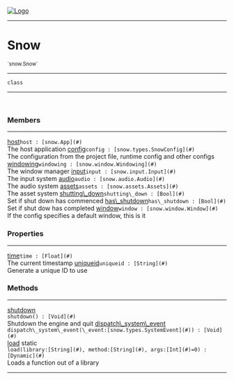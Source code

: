 
[![Logo](../../images/logo.png)](../../api/index.html)

---



<h1>Snow</h1>
<small>`snow.Snow`</small>



---

`class`

---

&nbsp;
&nbsp;



<h3>Members</h3> <hr/><span class="member apipage">
                <a name="host"><a class="lift" href="#host">host</a></a><code class="signature apipage">host : [snow.App](#)</code><br/></span>
            <span class="small_desc_flat">The host application</span><span class="member apipage">
                <a name="config"><a class="lift" href="#config">config</a></a><code class="signature apipage">config : [snow.types.SnowConfig](#)</code><br/></span>
            <span class="small_desc_flat">The configuration from the project file, runtime config and other configs</span><span class="member apipage">
                <a name="windowing"><a class="lift" href="#windowing">windowing</a></a><code class="signature apipage">windowing : [snow.window.Windowing](#)</code><br/></span>
            <span class="small_desc_flat">The window manager</span><span class="member apipage">
                <a name="input"><a class="lift" href="#input">input</a></a><code class="signature apipage">input : [snow.input.Input](#)</code><br/></span>
            <span class="small_desc_flat">The input system</span><span class="member apipage">
                <a name="audio"><a class="lift" href="#audio">audio</a></a><code class="signature apipage">audio : [snow.audio.Audio](#)</code><br/></span>
            <span class="small_desc_flat">The audio system</span><span class="member apipage">
                <a name="assets"><a class="lift" href="#assets">assets</a></a><code class="signature apipage">assets : [snow.assets.Assets](#)</code><br/></span>
            <span class="small_desc_flat">The asset system</span><span class="member apipage">
                <a name="shutting_down"><a class="lift" href="#shutting_down">shutting\_down</a></a><code class="signature apipage">shutting\_down : [Bool](#)</code><br/></span>
            <span class="small_desc_flat">Set if shut down has commenced</span><span class="member apipage">
                <a name="has_shutdown"><a class="lift" href="#has_shutdown">has\_shutdown</a></a><code class="signature apipage">has\_shutdown : [Bool](#)</code><br/></span>
            <span class="small_desc_flat">Set if shut dow has completed</span><span class="member apipage">
                <a name="window"><a class="lift" href="#window">window</a></a><code class="signature apipage">window : [snow.window.Window](#)</code><br/></span>
            <span class="small_desc_flat">If the config specifies a default window, this is it</span>



<h3>Properties</h3> <hr/><span class="member apipage">
                <a name="time"><a class="lift" href="#time">time</a></a><code class="signature apipage">time : [Float](#)</code><br/></span>
            <span class="small_desc_flat">The current timestamp</span><span class="member apipage">
                <a name="uniqueid"><a class="lift" href="#uniqueid">uniqueid</a></a><code class="signature apipage">uniqueid : [String](#)</code><br/></span>
            <span class="small_desc_flat">Generate a unique ID to use</span>



<h3>Methods</h3> <hr/><span class="method apipage">
            <a name="shutdown"><a class="lift" href="#shutdown">shutdown</a></a> <div class="clear"></div><code class="signature apipage">shutdown() : [Void](#)</code><br/><span class="small_desc_flat">Shutdown the engine and quit</span>
        </span>
    <span class="method apipage">
            <a name="dispatch_system_event"><a class="lift" href="#dispatch_system_event">dispatch\_system\_event</a></a> <div class="clear"></div><code class="signature apipage">dispatch\_system\_event(\_event:[snow.types.SystemEvent](#)<span></span>) : [Void](#)</code><br/><span class="small_desc_flat"></span>
        </span>
    <span class="method apipage">
            <a name="load"><a class="lift" href="#load">load</a></a> <span class="inline-block static">static</span><div class="clear"></div><code class="signature apipage">load(library:[String](#)<span></span>, method:[String](#)<span></span>, args:[Int](#)<span>=0</span>) : [Dynamic](#)</code><br/><span class="small_desc_flat">Loads a function out of a library</span>
        </span>
    





---

&nbsp;
&nbsp;
&nbsp;
&nbsp;